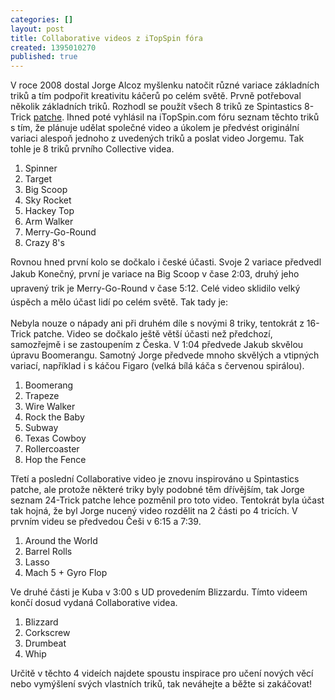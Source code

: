 ```yaml
---
categories: []
layout: post
title: Collaborative videos z iTopSpin fóra
created: 1395010270
published: true
---
```

<p>V roce 2008 dostal Jorge Alcoz myšlenku natočit různé variace základních triků a tím podpořit kreativitu káčerů po celém světě. Prvně potřeboval několik základních triků. Rozhodl se použít všech 8 triků ze Spintastics 8-Trick&nbsp;<a href="//spintop.cz/patche/">patche</a>. Ihned poté vyhlásil na iTopSpin.com fóru seznam těchto triků s tím, že plánuje udělat společné video a úkolem je předvést originální variaci alespoň jednoho z uvedených triků a poslat video Jorgemu. Tak tohle je 8 triků prvního Collective videa.</p>

<ol>
	<li>Spinner</li>
	<li>Target</li>
	<li>Big Scoop</li>
	<li>Sky Rocket</li>
	<li>Hackey Top</li>
	<li>Arm Walker</li>
	<li>Merry-Go-Round</li>
	<li>Crazy 8's</li>
</ol>

<p>Rovnou hned první kolo se dočkalo i české účasti. Svoje 2 variace předvedl Jakub Konečný, první je variace na Big Scoop v čase&nbsp;<span style="line-height: 1.6em;">2:03, druhý jeho upravený trik je Merry-Go-Round v čase 5:12. Celé video sklidilo velký úspěch a mělo účast lidí po celém světě. Tak tady je:</span></p>
<!--break-->

<p><div class="youtube-player" data-id="zMBxqls8vtw"></div></p>

<div>
<div>
<p>Nebyla nouze o nápady ani při druhém díle s novými 8 triky, tentokrát z 16-Trick patche. Video se dočkalo ještě větší účasti než předchozí, samozřejmě i se zastoupením z Česka. V 1:04 předvede Jakub skvělou úpravu Boomerangu. Samotný Jorge předvede mnoho skvělých a vtipných variací, například i s káčou Figaro (velká bílá káča s červenou spirálou).</p>

<ol>
	<li>Boomerang</li>
	<li>Trapeze</li>
	<li style="box-sizing: border-box; margin: 0px; padding: 0px; border: 0px; vertical-align: baseline;">Wire Walker</li>
	<li style="box-sizing: border-box; margin: 0px; padding: 0px; border: 0px; vertical-align: baseline;">Rock the Baby</li>
	<li style="box-sizing: border-box; margin: 0px; padding: 0px; border: 0px; vertical-align: baseline;">Subway</li>
	<li style="box-sizing: border-box; margin: 0px; padding: 0px; border: 0px; vertical-align: baseline;">Texas Cowboy</li>
	<li style="box-sizing: border-box; margin: 0px; padding: 0px; border: 0px; vertical-align: baseline;">Rollercoaster</li>
	<li style="box-sizing: border-box; margin: 0px; padding: 0px; border: 0px; vertical-align: baseline;">Hop the Fence</li>
</ol>

<p><div class="youtube-player" data-id="7cDHDXtu5Yg"></div></p>

<p>Třetí a poslední Collaborative video je znovu inspirováno u Spintastics patche, ale protože některé triky byly podobné těm dřívějším, tak Jorge seznam 24-Trick patche lehce pozměnil pro toto video. Tentokrát byla účast tak hojná, že byl Jorge nucený video rozdělit na 2 části po 4 tricích. V prvním videu se předvedou Češi v 6:15 a 7:39.</p>

<ol>
	<li style="box-sizing: border-box; margin: 0px; padding: 0px; border: 0px; vertical-align: baseline;">Around the World</li>
	<li style="box-sizing: border-box; margin: 0px; padding: 0px; border: 0px; vertical-align: baseline;">Barrel Rolls</li>
	<li style="box-sizing: border-box; margin: 0px; padding: 0px; border: 0px; vertical-align: baseline;">Lasso</li>
	<li style="box-sizing: border-box; margin: 0px; padding: 0px; border: 0px; vertical-align: baseline;">Mach 5 + Gyro Flop</li>
</ol>

<p><div class="youtube-player" data-id="8hqScdWi71c"></div></p>

<p>Ve druhé části je Kuba v 3:00 s UD provedením Blizzardu. Tímto videem končí dosud vydaná Collaborative videa.</p>

<ol>
	<li style="box-sizing: border-box; margin: 0px; padding: 0px; border: 0px; vertical-align: baseline;">Blizzard</li>
	<li style="box-sizing: border-box; margin: 0px; padding: 0px; border: 0px; vertical-align: baseline;">Corkscrew</li>
	<li style="box-sizing: border-box; margin: 0px; padding: 0px; border: 0px; vertical-align: baseline;">Drumbeat</li>
	<li style="box-sizing: border-box; margin: 0px; padding: 0px; border: 0px; vertical-align: baseline;">Whip</li>
</ol>

<p><div class="youtube-player" data-id="iflDXdrWeDM"></div></p>

<p>Určitě v těchto 4 videích najdete spoustu inspirace pro učení nových věcí nebo vymýšlení svých vlastních triků, tak neváhejte a běžte si zakáčovat!</p>
</div>
</div>
